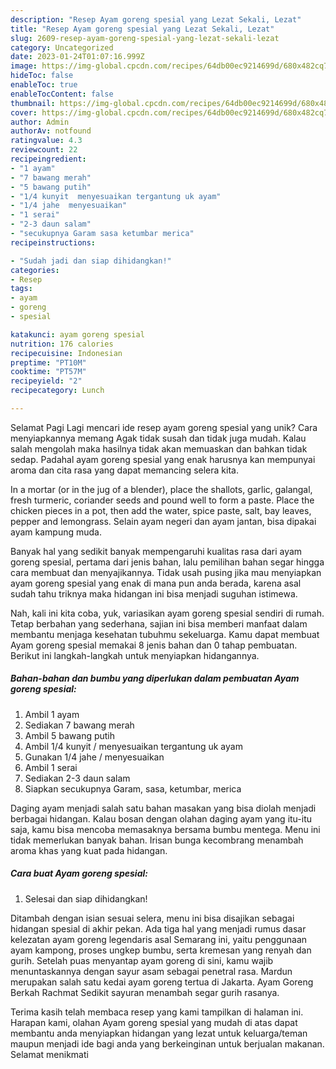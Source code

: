 ```yaml
---
description: "Resep Ayam goreng spesial yang Lezat Sekali, Lezat"
title: "Resep Ayam goreng spesial yang Lezat Sekali, Lezat"
slug: 2609-resep-ayam-goreng-spesial-yang-lezat-sekali-lezat
category: Uncategorized
date: 2023-01-24T01:07:16.999Z
image: https://img-global.cpcdn.com/recipes/64db00ec9214699d/680x482cq70/ayam-goreng-spesial-foto-resep-utama.jpg
hideToc: false
enableToc: true
enableTocContent: false
thumbnail: https://img-global.cpcdn.com/recipes/64db00ec9214699d/680x482cq70/ayam-goreng-spesial-foto-resep-utama.jpg
cover: https://img-global.cpcdn.com/recipes/64db00ec9214699d/680x482cq70/ayam-goreng-spesial-foto-resep-utama.jpg
author: Admin
authorAv: notfound
ratingvalue: 4.3
reviewcount: 22
recipeingredient:
- "1 ayam"
- "7 bawang merah"
- "5 bawang putih"
- "1/4 kunyit  menyesuaikan tergantung uk ayam"
- "1/4 jahe  menyesuaikan"
- "1 serai"
- "2-3 daun salam"
- "secukupnya Garam sasa ketumbar merica"
recipeinstructions:

- "Sudah jadi dan siap dihidangkan!"
categories:
- Resep
tags:
- ayam
- goreng
- spesial

katakunci: ayam goreng spesial 
nutrition: 176 calories
recipecuisine: Indonesian
preptime: "PT10M"
cooktime: "PT57M"
recipeyield: "2"
recipecategory: Lunch

---
```



Selamat Pagi Lagi mencari ide resep ayam goreng spesial yang unik? Cara menyiapkannya memang Agak tidak susah dan tidak juga mudah. Kalau salah mengolah maka hasilnya tidak akan memuaskan dan bahkan tidak sedap. Padahal ayam goreng spesial yang enak harusnya kan mempunyai aroma dan cita rasa yang dapat memancing selera kita.


In a mortar (or in the jug of a blender), place the shallots, garlic, galangal, fresh turmeric, coriander seeds and pound well to form a paste. Place the chicken pieces in a pot, then add the water, spice paste, salt, bay leaves, pepper and lemongrass. Selain ayam negeri dan ayam jantan, bisa dipakai ayam kampung muda.

Banyak hal yang sedikit banyak mempengaruhi kualitas rasa dari ayam goreng spesial, pertama dari jenis bahan, lalu pemilihan bahan segar hingga cara membuat dan menyajikannya. Tidak usah pusing jika mau menyiapkan ayam goreng spesial yang enak di mana pun anda berada, karena asal sudah tahu triknya maka hidangan ini bisa menjadi suguhan istimewa.


Nah, kali ini kita coba, yuk, variasikan ayam goreng spesial sendiri di rumah. Tetap berbahan yang sederhana, sajian ini bisa memberi manfaat dalam membantu menjaga kesehatan tubuhmu sekeluarga. Kamu dapat membuat Ayam goreng spesial memakai 8 jenis bahan dan 0 tahap pembuatan. Berikut ini langkah-langkah untuk menyiapkan hidangannya.

<!--inarticleads1-->

##### Bahan-bahan dan bumbu yang diperlukan dalam pembuatan Ayam goreng spesial:

1. Ambil 1 ayam
1. Sediakan 7 bawang merah
1. Ambil 5 bawang putih
1. Ambil 1/4 kunyit / menyesuaikan tergantung uk ayam
1. Gunakan 1/4 jahe / menyesuaikan
1. Ambil 1 serai
1. Sediakan 2-3 daun salam
1. Siapkan secukupnya Garam, sasa, ketumbar, merica


Daging ayam menjadi salah satu bahan masakan yang bisa diolah menjadi berbagai hidangan. Kalau bosan dengan olahan daging ayam yang itu-itu saja, kamu bisa mencoba memasaknya bersama bumbu mentega. Menu ini tidak memerlukan banyak bahan. Irisan bunga kecombrang menambah aroma khas yang kuat pada hidangan. 

<!--inarticleads2-->

##### Cara buat Ayam goreng spesial:


1. Selesai dan siap dihidangkan!

Ditambah dengan isian sesuai selera, menu ini bisa disajikan sebagai hidangan spesial di akhir pekan. Ada tiga hal yang menjadi rumus dasar kelezatan ayam goreng legendaris asal Semarang ini, yaitu penggunaan ayam kampong, proses ungkep bumbu, serta kremesan yang renyah dan gurih. Setelah puas menyantap ayam goreng di sini, kamu wajib menuntaskannya dengan sayur asam sebagai penetral rasa. Mardun merupakan salah satu kedai ayam goreng tertua di Jakarta. Ayam Goreng Berkah Rachmat Sedikit sayuran menambah segar gurih rasanya. 

Terima kasih telah membaca resep yang kami tampilkan di halaman ini. Harapan kami, olahan Ayam goreng spesial yang mudah di atas dapat membantu anda menyiapkan hidangan yang lezat untuk keluarga/teman maupun menjadi ide bagi anda yang berkeinginan untuk berjualan makanan. Selamat menikmati

